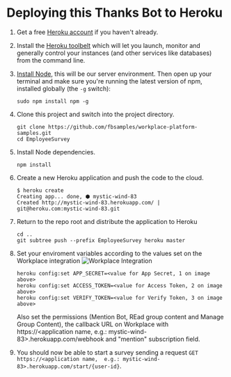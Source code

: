 # Deploying this Thanks Bot to Heroku


1. Get a free [Heroku account](https://signup.heroku.com/) if you haven't already.

2. Install the [Heroku toolbelt](https://toolbelt.heroku.com) which will let you launch, monitor and generally control your instances (and other services like databases) from the command line. 

3. [Install Node](https://nodejs.org), this will be our server environment. Then open up your terminal and make sure you're running the latest version of npm, installed globally (the ```-g``` switch):

    ```
    sudo npm install npm -g
    ```

4. Clone this project and switch into the project directory.

    ```
    git clone https://github.com/fbsamples/workplace-platform-samples.git
    cd EmployeeSurvey
    ```

5. Install Node dependencies.

    ```
    npm install
    ```

6. Create a new Heroku application and push the code to the cloud.

    ```
    $ heroku create
    Creating app... done, ⬢ mystic-wind-83
    Created http://mystic-wind-83.herokuapp.com/ | git@heroku.com:mystic-wind-83.git
    ```  


7. Return to the repo root and distribute the application to Heroku
    ```
    cd ..
    git subtree push --prefix EmployeeSurvey heroku master
    ```

8. Set your enviroment variables according to the values set on the Workplace integration
 ![Workplace Integration](/public/img/integration.png)

    ```
    heroku config:set APP_SECRET=<value for App Secret, 1 on image above>
    heroku config:set ACCESS_TOKEN=<value for Access Token, 2 on image above>
    heroku config:set VERIFY_TOKEN=<value for Verify Token, 3 on image above>
    ```

    Also set the permissions (Mention Bot, REad group content and Manage Group Content), the callback URL on Workplace with https://<application name,  e.g.: mystic-wind-83>.herokuapp.com/webhook and "mention" subscription field.

9. You should now be able to start a survey sending a request ```GET https://<application name,  e.g.: mystic-wind-83>.herokuapp.com/start/{user-id}```.
